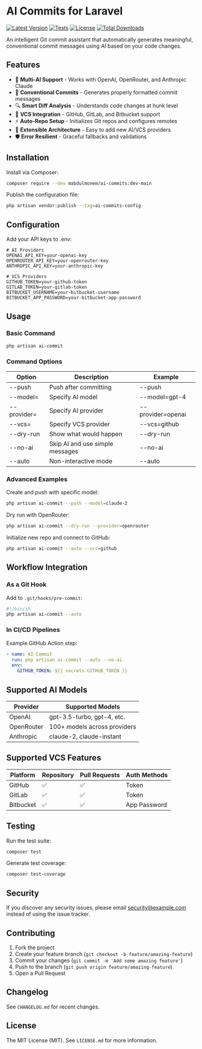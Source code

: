 
# AI Commits for Laravel

[![Latest Version](https://img.shields.io/packagist/v/mabdulmonem/ai-commits.svg?style=flat-square)](https://packagist.org/packages/mabdulmonem/ai-commits)
[![Tests](https://github.com/mabdulmonem/ai-commits/actions/workflows/tests.yml/badge.svg)](https://github.com/mabdulmonem/ai-commits/actions)
[![License](https://img.shields.io/badge/license-MIT-brightgreen.svg?style=flat-square)](LICENSE.md)
[![Total Downloads](https://img.shields.io/packagist/dt/mabdulmonem/ai-commits.svg?style=flat-square)](https://packagist.org/packages/mabdulmonem/ai-commits)

An intelligent Git commit assistant that automatically generates meaningful, conventional commit messages using AI based on your code changes.

## Features

- 🧠 **Multi-AI Support** - Works with OpenAI, OpenRouter, and Anthropic Claude
- 📝 **Conventional Commits** - Generates properly formatted commit messages
- 🔍 **Smart Diff Analysis** - Understands code changes at hunk level
- 🚀 **VCS Integration** - GitHub, GitLab, and Bitbucket support
- ⚡ **Auto-Repo Setup** - Initializes Git repos and configures remotes
- 🔧 **Extensible Architecture** - Easy to add new AI/VCS providers
- 🛡️ **Error Resilient** - Graceful fallbacks and validations

## Installation

Install via Composer:

```bash
composer require --dev mabdulmonem/ai-commits:dev-main
```

Publish the configuration file:

```bash
php artisan vendor:publish --tag=ai-commits-config
```

## Configuration

Add your API keys to .env:

```env
# AI Providers
OPENAI_API_KEY=your-openai-key
OPENROUTER_API_KEY=your-openrouter-key
ANTHROPIC_API_KEY=your-anthropic-key

# VCS Providers
GITHUB_TOKEN=your-github-token
GITLAB_TOKEN=your-gitlab-token
BITBUCKET_USERNAME=your-bitbucket-username
BITBUCKET_APP_PASSWORD=your-bitbucket-app-password
```

## Usage

### Basic Command

```bash
php artisan ai-commit
```

### Command Options

| Option       | Description               | Example                |
|--------------|---------------------------|------------------------|
| --push       | Push after committing      | --push                 |
| --model=     | Specify AI model           | --model=gpt-4          |
| --provider=  | Specify AI provider        | --provider=openai      |
| --vcs=       | Specify VCS provider       | --vcs=github           |
| --dry-run    | Show what would happen     | --dry-run              |
| --no-ai      | Skip AI and use simple messages | --no-ai          |
| --auto       | Non-interactive mode       | --auto                 |

### Advanced Examples

Create and push with specific model:

```bash
php artisan ai-commit --push --model=claude-2
```

Dry run with OpenRouter:

```bash
php artisan ai-commit --dry-run --provider=openrouter
```

Initialize new repo and connect to GitHub:

```bash
php artisan ai-commit --auto --vcs=github
```

## Workflow Integration

### As a Git Hook

Add to `.git/hooks/pre-commit`:

```bash
#!/bin/sh
php artisan ai-commit --auto
```

### In CI/CD Pipelines

Example GitHub Action step:

```yaml
- name: AI Commit
  run: php artisan ai-commit --auto --no-ai
  env:
    GITHUB_TOKEN: ${{ secrets.GITHUB_TOKEN }}
```

## Supported AI Models

| Provider     | Supported Models                     |
|--------------|--------------------------------------|
| OpenAI       | gpt-3.5-turbo, gpt-4, etc.           |
| OpenRouter   | 100+ models across providers         |
| Anthropic    | claude-2, claude-instant             |

## Supported VCS Features

| Platform   | Repository | Pull Requests | Auth Methods   |
|------------|------------|----------------|----------------|
| GitHub     | ✅          | ✅              | Token          |
| GitLab     | ✅          | ✅              | Token          |
| Bitbucket  | ✅          | ✅              | App Password   |

## Testing

Run the test suite:

```bash
composer test
```

Generate test coverage:

```bash
composer test-coverage
```

## Security

If you discover any security issues, please email security@example.com instead of using the issue tracker.

## Contributing

1. Fork the project  
2. Create your feature branch (`git checkout -b feature/amazing-feature`)  
3. Commit your changes (`git commit -m 'Add some amazing feature'`)  
4. Push to the branch (`git push origin feature/amazing-feature`)  
5. Open a Pull Request  

## Changelog

See `CHANGELOG.md` for recent changes.

## License

The MIT License (MIT). See `LICENSE.md` for more information.
